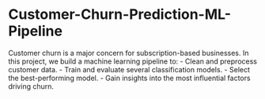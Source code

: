 # Customer-Churn-Prediction-ML-Pipeline
Customer churn is a major concern for subscription-based businesses. In this project, we build a machine learning pipeline to:  - Clean and preprocess customer data.  - Train and evaluate several classification models. - Select the best-performing model. - Gain insights into the most influential factors driving churn.
